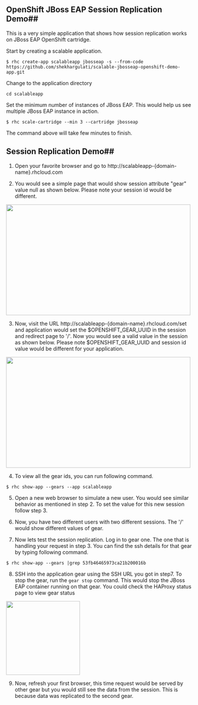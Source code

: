 ## OpenShift JBoss EAP Session Replication Demo##

This is a very simple application that shows how session replication works on JBoss EAP OpenShift cartridge. 

Start by creating a scalable application.
```
$ rhc create-app scalableapp jbosseap -s --from-code https://github.com/shekhargulati/scalable-jbosseap-openshift-demo-app.git
```

Change to the application directory
```
cd scalableapp
```

Set the minimum number of instances of JBoss EAP. This would help us see multiple JBoss EAP instance in action.
```
$ rhc scale-cartridge --min 3 --cartridge jbosseap
```
The command above will take few minutes to finish. 

## Session Replication Demo##

1. Open your favorite browser and go to http://scalableapp-{domain-name}.rhcloud.com

2. You would see a simple page that would show session attribute "gear" value null as shown below. Please note your session id would be different.
<img src="https://whyjava.files.wordpress.com/2014/08/screen-shot-2014-08-26-at-1-24-43-am.png" height="300" width="500">

3. Now, visit the URL http://scalableapp-{domain-name}.rhcloud.com/set and application would set the $OPENSHIFT_GEAR_UUID in the session and redirect page to '/'. Now you would see a valid value in the session as shown below. Please note $OPENSHIFT_GEAR_UUID and session id value would be different for your application. 
<img src="https://whyjava.files.wordpress.com/2014/08/screen-shot-2014-08-26-at-1-30-24-am.png" height="300" width="500">

4. To view all the gear ids, you can run following command.
```
$ rhc show-app --gears --app scalableapp
```

5. Open a new web browser to simulate a new user. You would see similar behavior as mentioned in step 2. To set the value for this new session follow step 3.

6. Now, you have two different users with two different sessions. The '/' would show different values of gear.

7. Now lets test the session replication. Log in to gear one. The one that is handling your request in step 3. You can find the ssh details for that gear by typing following command.
```
$ rhc show-app --gears |grep 53fb46465973ca21b200016b
```

8. SSH into the application gear using the SSH URL you got in  step7. To stop the gear, run the <code>gear stop</code> command. This would stop the JBoss EAP container running on that gear. You could check the HAProxy status page to view gear status
<img src="https://whyjava.files.wordpress.com/2014/08/screen-shot-2014-08-26-at-1-40-59-am.png" height="200">


9.  Now, refresh your first browser, this time request would be served by other gear but you would still see the data from the session. This is because data was replicated to the second gear.

